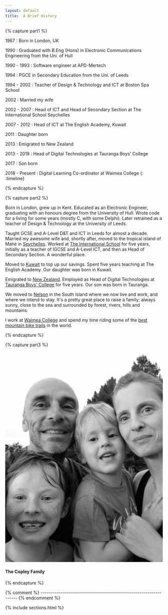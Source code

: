 ```yaml
---
layout: default
title:  A Brief History
---
```


{% capture part1 %}

1967
: Born in London, UK

1990
: Graduated with B.Eng (Hons) in Electronic Communications Engineering from the Uni. of Hull

1990 - 1993
: Software engineer at APD-Mertech

1994
: PGCE in Secondary Education from the Uni. of Leeds

1994 - 2002
: Teacher of Design & Technology and ICT at Boston Spa School

2002
: Married my wife

2002 - 2007
: Head of ICT and Head of Secondary Section at The International School Seychelles

2007 - 2012
: Head of ICT at The English Academy, Kuwait

2011
: Daughter born

2013
: Emigrated to New Zealand

2013 - 2018
: Head of Digital Technologies at Tauranga Boys' College

2017
: Son born

2018 - Present
: Digital Learning Co-ordinator at Waimea College
{: .timeline}

{% endcapture %}


{% capture part2 %}

Born in London, grew up in Kent. Educated as an Electronic Engineer, graduating with an honours degree from the University of Hull. Wrote code for a living for some years (mostly C, with some Delphi). Later retrained as a teacher of Design & Technology at the University of Leeds. 

Taught GCSE and A-Level D&T and ICT in Leeds for almost a decade. Married my awesome wife and, shortly after, moved to the tropical island of Mahé in [Seychelles](https://www.seychelles.com). Worked at [The International School](https://iss.sc/) for five years, initially as a teacher of IGCSE and A-Level ICT, and then as Head of Secondary Section. A wonderful place.

Moved to [Kuwait](https://simple.wikipedia.org/wiki/Kuwait) to top up our savings. Spent five years teaching at The English Academy. Our daughter was born in Kuwait.

Emigrated to [New Zealand](https://www.newzealand.com/int/). Employed as Head of Digital Technologies at [Tauranga Boys' College](https://www.tbc.school.nz) for five years. Our son was born in Tauranga. 

We moved to [Nelson](https://www.nelsontasman.nz) in the South Island where we now live and work, and where we intend to stay. It's a pretty great place to raise a family; always sunny, close to the sea and surrounded by forest, rivers, hills and mountains.

I work at [Waimea College](https://www.waimea.school.nz) and spend my time riding some of the [best mountain bike trails](https://www.pinkbike.com/news/destination-showcase-nelson-new-zealand-with-katy-winton-joe-nation-and-rae-morrison.html) in the world.


{% endcapture %}


{% capture part3 %}

![The Copley family](assets/images/copleys.jpg)

#### The Copley Family

{% endcapture %}



{% comment %} ------------------------------------------------------------------ {% endcomment %}


{% include sections.html %}
